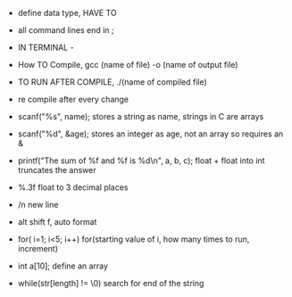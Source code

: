 - define data type, HAVE TO
- all command lines end in ;

- IN TERMINAL -
- How TO Compile,   gcc (name of file) -o (name of output file)
- TO RUN AFTER COMPILE, ./(name of compiled file)
- re compile after every change

- scanf("%s", name);   stores a string as name, strings in C are arrays
- scanf("%d", &age);   stores an integer as age, not an array so requires an &
- printf("The sum of %f and %f is %d\n", a, b, c);    float + float into int truncates the answer
- %.3f   float to 3 decimal places
- /n   new line

- alt shift f, auto format

- for( i=1; i<5; i++)     for(starting value of i, how many times to run, increment)

- int a[10];    define an array

- while(str[length] != \0)      search for end of the string